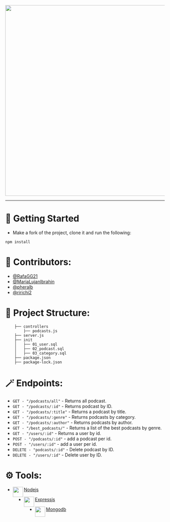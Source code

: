 <p align="center">
  <img src="https://i.imgur.com/RIUSDGi.png" data-canonical-src="https://i.imgur.com/RIUSDGi.png" width="600" />
</p>
<hr />

# 🚀 Getting Started

- Make a fork of the project, clone it and run the following:
```
npm install
```

# 📜 Contributors:

- [@RafaGG21](https://github.com/RafaGG21)
- [@MariaLujanIbrahin](https://github.com/MariaLujanIbrahin)
- [@pheralb](https://github.com/pheralb)
- [@ririchi2](https://github.com/ririchi2)

# 📁 Project Structure:

```
    ├── controllers
        ├── podcasts.js
    ├── server.js
    ├── init       
    │   ├── 01_user.sql
    │   ├── 02_podcast.sql
    │   ├── 03_category.sql  
    ├── package.json
    ├── package-lock.json
```

# 🪄 Endpoints:

- ``GET - "/podcasts/all"`` - Returns all podcast.
- ``GET - "/podcasts/:id"`` - Returns podcast by ID.
- ``GET - "/podcasts/:title"`` - Returns a podcast by title.
- ``GET - "/podcasts/:genre"`` - Returns podcasts by category.
- ``GET - "/podcasts/:author"`` - Returns podcasts by author.
- ``GET - "/best_podcasts/"`` - Returns a list of the best podcasts by genre.
- ``GET - "/users/:id"`` - Returns a user by id.
- ``POST - "/podcasts/:id"`` - add a podcast per id.
- ``POST - "/users/:id"`` - add a user per id.
- ``DELETE - "podcasts/:id"`` - Delete podcast by ID.
- ``DELETE - "/users/:id"`` - Delete user by ID.


# ⚙️ Tools:

- <img align="left" width="32" height="32" src="https://cdn4.iconfinder.com/data/icons/logos-and-brands/512/233_Node_Js_logo-256.png"> [Nodejs](https://nodejs.dev/)

- <img align="left" width="32" height="32" src="https://i.imgur.com/DRfvmbz.png"> [Expressjs](https://expressjs.com/es/)

- <img align="left" width="32" height="32" src="https://cdn.worldvectorlogo.com/logos/mongodb-icon-1.svg"> [Mongodb](https://www.mongodb.com/es)
